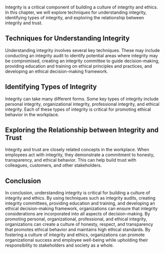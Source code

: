 
Integrity is a critical component of building a culture of integrity and ethics. In this chapter, we will explore techniques for understanding integrity, identifying types of integrity, and exploring the relationship between integrity and trust.

Techniques for Understanding Integrity
--------------------------------------

Understanding integrity involves several key techniques. These may include conducting an integrity audit to identify potential areas where integrity may be compromised, creating an integrity committee to guide decision-making, providing education and training on ethical principles and practices, and developing an ethical decision-making framework.

Identifying Types of Integrity
------------------------------

Integrity can take many different forms. Some key types of integrity include personal integrity, organizational integrity, professional integrity, and ethical integrity. Each of these types of integrity is critical for promoting ethical behavior in the workplace.

Exploring the Relationship between Integrity and Trust
------------------------------------------------------

Integrity and trust are closely related concepts in the workplace. When employees act with integrity, they demonstrate a commitment to honesty, transparency, and ethical behavior. This can help build trust with colleagues, customers, and other stakeholders.

Conclusion
----------

In conclusion, understanding integrity is critical for building a culture of integrity and ethics. By using techniques such as integrity audits, creating integrity committees, providing education and training, and developing an ethical decision-making framework, organizations can ensure that integrity considerations are incorporated into all aspects of decision-making. By promoting personal, organizational, professional, and ethical integrity, organizations can create a culture of honesty, respect, and transparency that promotes ethical behavior and maintains high ethical standards. By fostering a culture of integrity and ethics, organizations can promote organizational success and employee well-being while upholding their responsibility to stakeholders and society as a whole.
